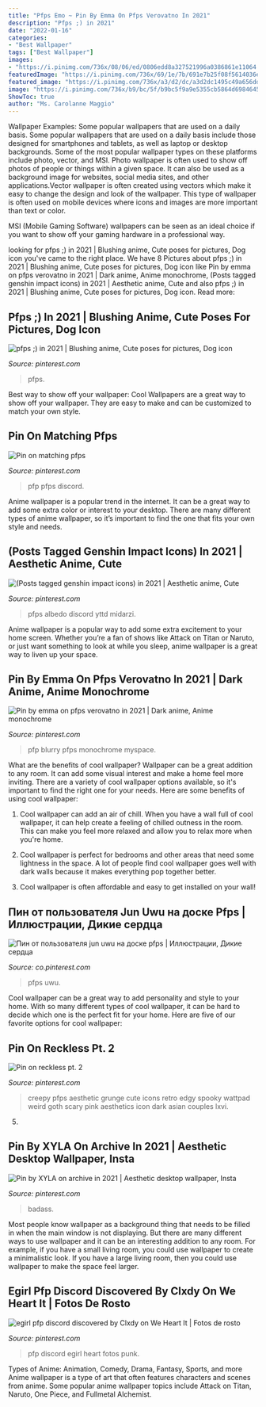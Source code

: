 ```yaml
---
title: "Pfps Emo ~ Pin By Emma On Pfps Verovatno In 2021"
description: "Pfps ;) in 2021"
date: "2022-01-16"
categories:
- "Best Wallpaper"
tags: ["Best Wallpaper"]
images:
- "https://i.pinimg.com/736x/08/06/ed/0806edd8a327521996a0386861e11064.jpg"
featuredImage: "https://i.pinimg.com/736x/69/1e/7b/691e7b25f08f5614036ec998ac32401c.jpg"
featured_image: "https://i.pinimg.com/736x/a3/d2/dc/a3d2dc1495c49a656ddd4239423a3c2c.jpg"
image: "https://i.pinimg.com/736x/b9/bc/5f/b9bc5f9a9e5355cb5864d698464546a4.jpg"
ShowToc: true
author: "Ms. Carolanne Maggio"
---
```



Wallpaper Examples: Some popular wallpapers that are used on a daily basis.
Some popular wallpapers that are used on a daily basis include those designed for smartphones and tablets, as well as laptop or desktop backgrounds. Some of the most popular wallpaper types on these platforms include photo, vector, and MSI. 
Photo wallpaper is often used to show off photos of people or things within a given space. It can also be used as a background image for websites, social media sites, and other applications.Vector wallpaper is often created using vectors which make it easy to change the design and look of the wallpaper. This type of wallpaper is often used on mobile devices where icons and images are more important than text or color. 

MSI (Mobile Gaming Software) wallpapers can be seen as an ideal choice if you want to show off your gaming hardware in a professional way.

	

		
looking for pfps ;) in 2021 | Blushing anime, Cute poses for pictures, Dog icon you've came to the right place. We have 8 Pictures about pfps ;) in 2021 | Blushing anime, Cute poses for pictures, Dog icon like Pin by emma on pfps verovatno in 2021 | Dark anime, Anime monochrome, (Posts tagged genshin impact icons) in 2021 | Aesthetic anime, Cute and also pfps ;) in 2021 | Blushing anime, Cute poses for pictures, Dog icon. Read more:
		
    
## Pfps ;) In 2021 | Blushing Anime, Cute Poses For Pictures, Dog Icon

<img loading=lazy src="https://i.pinimg.com/736x/69/1e/7b/691e7b25f08f5614036ec998ac32401c.jpg" onerror="this.onerror=null;this.src='https://tse4.mm.bing.net/th?id=OIP.hxJrlOWWLaInGtLaOh2_tQHaHa&amp;pid=15.1';" alt="pfps ;) in 2021 | Blushing anime, Cute poses for pictures, Dog icon">

_Source: pinterest.com_

>pfps. 

	

Best way to show off your wallpaper:
Cool Wallpapers are a great way to show off your wallpaper. They are easy to make and can be customized to match your own style.

    
## Pin On Matching Pfps

<img loading=lazy src="https://i.pinimg.com/736x/04/3b/69/043b690f22e0cb03c30bd1a7cc480e7a.jpg" onerror="this.onerror=null;this.src='https://tse4.mm.bing.net/th?id=OIP.aXgzyku8UphQZeM9Km0-1AHaHa&amp;pid=15.1';" alt="Pin on matching pfps">

_Source: pinterest.com_

>pfp pfps discord. 

	

Anime wallpaper is a popular trend in the internet. It can be a great way to add some extra color or interest to your desktop. There are many different types of anime wallpaper, so it’s important to find the one that fits your own style and needs.

    
## (Posts Tagged Genshin Impact Icons) In 2021 | Aesthetic Anime, Cute

<img loading=lazy src="https://i.pinimg.com/736x/a3/d2/dc/a3d2dc1495c49a656ddd4239423a3c2c.jpg" onerror="this.onerror=null;this.src='https://tse2.mm.bing.net/th?id=OIP.g8BYxhdf69XF3pX_6IqtQgHaHa&amp;pid=15.1';" alt="(Posts tagged genshin impact icons) in 2021 | Aesthetic anime, Cute">

_Source: pinterest.com_

>pfps albedo discord yttd midarzi. 

	

Anime wallpaper is a popular way to add some extra excitement to your home screen. Whether you’re a fan of shows like Attack on Titan or Naruto, or just want something to look at while you sleep, anime wallpaper is a great way to liven up your space.

    
## Pin By Emma On Pfps Verovatno In 2021 | Dark Anime, Anime Monochrome

<img loading=lazy src="https://i.pinimg.com/736x/7e/e1/09/7ee109ce24e0863eb485b12387b836a5.jpg" onerror="this.onerror=null;this.src='https://tse4.mm.bing.net/th?id=OIP.lMLUn2jDhSENxKKGQ3PfIgHaHa&amp;pid=15.1';" alt="Pin by emma on pfps verovatno in 2021 | Dark anime, Anime monochrome">

_Source: pinterest.com_

>pfp blurry pfps monochrome myspace. 

	

What are the benefits of cool wallpaper?
Wallpaper can be a great addition to any room. It can add some visual interest and make a home feel more inviting. There are a variety of cool wallpaper options available, so it's important to find the right one for your needs. Here are some benefits of using cool wallpaper: 
1. Cool wallpaper can add an air of chill. When you have a wall full of cool wallpaper, it can help create a feeling of chilled outness in the room. This can make you feel more relaxed and allow you to relax more when you're home. 

2. Cool wallpaper is perfect for bedrooms and other areas that need some lightness in the space. A lot of people find cool wallpaper goes well with dark walls because it makes everything pop together better. 

3. Cool wallpaper is often affordable and easy to get installed on your wall!

    
## Пин от пользователя Jun Uwu на доске Pfps | Иллюстрации, Дикие сердца

<img loading=lazy src="https://i.pinimg.com/736x/b9/bc/5f/b9bc5f9a9e5355cb5864d698464546a4.jpg" onerror="this.onerror=null;this.src='https://tse4.mm.bing.net/th?id=OIP.481MuY7eD_y8VMiq0juHiwHaKc&amp;pid=15.1';" alt="Пин от пользователя jun uwu на доске pfps | Иллюстрации, Дикие сердца">

_Source: co.pinterest.com_

>pfps uwu. 

	

Cool wallpaper can be a great way to add personality and style to your home. With so many different types of cool wallpaper, it can be hard to decide which one is the perfect fit for your home. Here are five of our favorite options for cool wallpaper: 

    
## Pin On Reckless Pt. 2

<img loading=lazy src="https://i.pinimg.com/736x/af/85/0a/af850a429d78267f17d64dd8626e6529.jpg" onerror="this.onerror=null;this.src='https://tse2.mm.bing.net/th?id=OIP.W5h77jjKcLelJ8cKjeHimgHaNK&amp;pid=15.1';" alt="Pin on reckless pt. 2">

_Source: pinterest.com_

>creepy pfps aesthetic grunge cute icons retro edgy spooky wattpad weird goth scary pink aesthetics icon dark asian couples lxvi. 

	

5.

    
## Pin By XYLA On Archive In 2021 | Aesthetic Desktop Wallpaper, Insta

<img loading=lazy src="https://i.pinimg.com/736x/08/06/ed/0806edd8a327521996a0386861e11064.jpg" onerror="this.onerror=null;this.src='https://tse3.mm.bing.net/th?id=OIP.r7d2vl1ZoXOLPiMdQOIJ9wAAAA&amp;pid=15.1';" alt="Pin by XYLA on archive in 2021 | Aesthetic desktop wallpaper, Insta">

_Source: pinterest.com_

>badass. 

	

Most people know wallpaper as a background thing that needs to be filled in when the main window is not displaying. But there are many different ways to use wallpaper and it can be an interesting addition to any room. For example, if you have a small living room, you could use wallpaper to create a minimalistic look. If you have a large living room, then you could use wallpaper to make the space feel larger.

    
## Egirl Pfp Discord Discovered By Clxdy On We Heart It | Fotos De Rosto

<img loading=lazy src="https://i.pinimg.com/736x/4a/48/48/4a484853e7d552413f76f2fd6c078b68.jpg" onerror="this.onerror=null;this.src='https://tse1.mm.bing.net/th?id=OIP._su0GFo8AIVOGue75tQnCgAAAA&amp;pid=15.1';" alt="egirl pfp discord discovered by Clxdy on We Heart It | Fotos de rosto">

_Source: pinterest.com_

>pfp discord egirl heart fotos punk. 

	

Types of Anime: Animation, Comedy, Drama, Fantasy, Sports, and more
Anime wallpaper is a type of art that often features characters and scenes from anime. Some popular anime wallpaper topics include Attack on Titan, Naruto, One Piece, and Fullmetal Alchemist.


